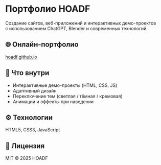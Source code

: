 # Портфолио HOADF

Создание сайтов, веб-приложений и интерактивных демо-проектов  
с использованием ChatGPT, Blender и современных технологий.

## 🌐 Онлайн-портфолио
[hoadf.github.io](https://hoadf.github.io)

## 💼 Что внутри
- Интерактивные демо-проекты (HTML, CSS, JS)
- Адаптивный дизайн
- Переключение тем (светлая / тёмная / кремовая)
- Анимации и эффекты при наведении

## ⚙️ Технологии
HTML5, CSS3, JavaScript

## 📄 Лицензия
MIT © 2025 HOADF
